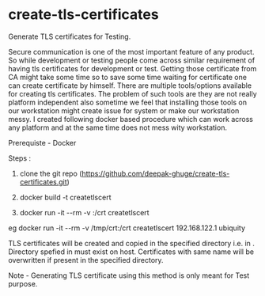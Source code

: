 # create-tls-certificates
Generate TLS certificates for Testing.

Secure communication is one of the most important feature of any product. So while development or testing people come across similar requirement of having tls certificates for development or test. Getting those certificate from CA might take some time so to save some time waiting for certificate one can create certificate by himself. There are multiple tools/options available for creating tls certificates. The problem of such tools are they are not really platform independent also sometime we feel that installing those tools on our workstation might create issue for system or make our workstation messy. I created following docker based procedure which can work across any platform and at the same time does not mess wity workstation. 


Prerequiste - Docker


Steps : 
1. clone the git repo (https://github.com/deepak-ghuge/create-tls-certificates.git)

2. docker build -t createtlscert

3. docker run -it --rm -v <full directory path on host>:/crt createtlscert <ip> <hostname>

eg docker run -it --rm -v /tmp/crt:/crt createtlscert 192.168.122.1 ubiquity

TLS certificates will be created and copied in the specified directory i.e. in <full directory path on host>.
Directory spefied in <full directory path on host> must exist on host. 
Certificates with same name will be overwritten if present in the specified directory. 

Note - Generating TLS certificate using this method is only meant for Test purpose.  
